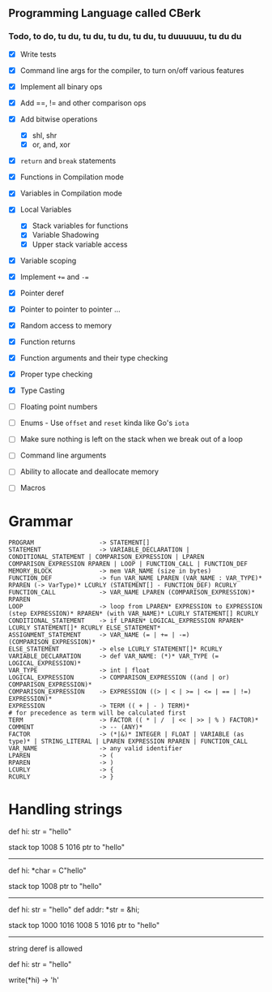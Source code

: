 ## Programming Language called CBerk

### Todo, to do, tu du, tu du, tu du, tu du, tu duuuuuu, tu du du

- [x] Write tests

- [x] Command line args for the compiler, to turn on/off various features
- [x] Implement all binary ops
- [x] Add ==, != and other comparison ops
- [x] Add bitwise operations
    - [x] shl, shr
    - [x] or, and, xor
- [x] `return` and `break` statements
- [x] Functions in Compilation mode
- [x] Variables in Compilation mode
- [x] Local Variables
    - [x] Stack variables for functions
    - [x] Variable Shadowing
    - [x] Upper stack variable access
- [x] Variable scoping
- [x] Implement `+=` and `-=`
- [x] Pointer deref
- [x] Pointer to pointer to pointer ...
- [x] Random access to memory
- [x] Function returns
- [x] Function arguments and their type checking
- [x] Proper type checking
- [x] Type Casting

- [ ] Floating point numbers
- [ ] Enums - Use `offset` and `reset` kinda like Go's `iota`
- [ ] Make sure nothing is left on the stack when we break out of a loop
- [ ] Command line arguments
- [ ] Ability to allocate and deallocate memory
- [ ] Macros

# Grammar

    PROGRAM                  -> STATEMENT[]
    STATEMENT                -> VARIABLE_DECLARATION | CONDITIONAL_STATEMENT | COMPARISON_EXPRESSION | LPAREN COMPARISON_EXPRESSION RPAREN | LOOP | FUNCTION_CALL | FUNCTION_DEF
    MEMORY_BLOCK             -> mem VAR_NAME (size in bytes)
    FUNCTION_DEF             -> fun VAR_NAME LPAREN (VAR_NAME : VAR_TYPE)* RPAREN (-> VarType)* LCURLY (STATEMENT[] - FUNCTION_DEF) RCURLY
    FUNCTION_CALL            -> VAR_NAME LPAREN (COMPARISON_EXPRESSION)* RPAREN
    LOOP                     -> loop from LPAREN* EXPRESSION to EXPRESSION (step EXPRESSION)* RPAREN* (with VAR_NAME)* LCURLY STATEMENT[] RCURLY
    CONDITIONAL_STATEMENT    -> if LPAREN* LOGICAL_EXPRESSION RPAREN* LCURLY STATEMENT[]* RCURLY ELSE_STATEMENT*
    ASSIGNMENT_STATEMENT     -> VAR_NAME (= | += | -=) (COMPARISON_EXPRESSION)*
    ELSE_STATEMENT           -> else LCURLY STATEMENT[]* RCURLY
    VARIABLE_DECLARATION     -> def VAR_NAME: (*)* VAR_TYPE (= LOGICAL_EXPRESSION)*
    VAR_TYPE                 -> int | float
    LOGICAL_EXPRESSION       -> COMPARISON_EXPRESSION ((and | or) COMPARISON_EXPRESSION)*
    COMPARISON_EXPRESSION    -> EXPRESSION ((> | < | >= | <= | == | !=) EXPRESSION)*
    EXPRESSION               -> TERM (( + | - ) TERM)*                      # for precedence as term will be calculated first
    TERM                     -> FACTOR (( * | /  | << | >> | % ) FACTOR)*
    COMMENT                  -> -- (ANY)*
    FACTOR                   -> (*|&)* INTEGER | FLOAT | VARIABLE (as type)* | STRING_LITERAL | LPAREN EXPRESSION RPAREN | FUNCTION_CALL
    VAR_NAME                 -> any valid identifier
    LPAREN                   -> (
    RPAREN                   -> )
    LCURLY                   -> {
    RCURLY                   -> }

# Handling strings

def hi: str = "hello"

stack top
1008 5
1016 ptr to "hello"

---

def hi: *char = C"hello"

stack top
1008 ptr to "hello"

---

def hi: str = "hello"
def addr: *str = &hi;

stack top
1000 1016
1008 5
1016 ptr to "hello"

---
string deref is allowed

def hi: str = "hello"

write(*hi) -> 'h'
